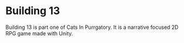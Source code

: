 # Building 13

Building 13 is part one of Cats In Purrgatory. It is a narrative focused 2D RPG game made with Unity.


